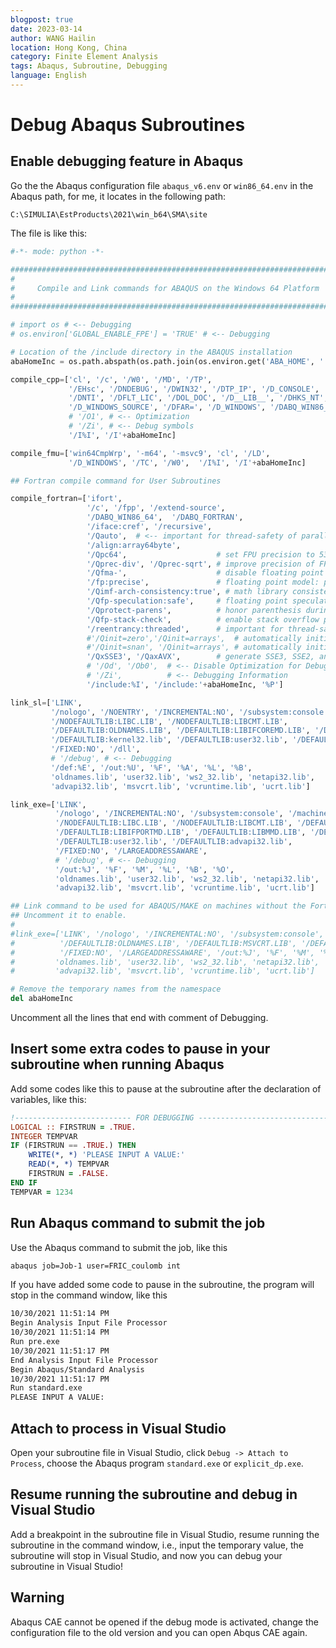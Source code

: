 ```yaml
---
blogpost: true
date: 2023-03-14
author: WANG Hailin
location: Hong Kong, China
category: Finite Element Analysis
tags: Abaqus, Subroutine, Debugging
language: English
---
```


# Debug Abaqus Subroutines

## Enable debugging feature in Abaqus

Go the the Abaqus configuration file `abaqus_v6.env` or `win86_64.env` in the Abaqus path, for me, it locates in the following path:

```
C:\SIMULIA\EstProducts\2021\win_b64\SMA\site
```

 The file is like this:

```python
#-*- mode: python -*-

#############################################################################
#                                                                           #
#     Compile and Link commands for ABAQUS on the Windows 64 Platform       #
#                                                                           #
#############################################################################

# import os # <-- Debugging
# os.environ['GLOBAL_ENABLE_FPE'] = 'TRUE' # <-- Debugging

# Location of the /include directory in the ABAQUS installation
abaHomeInc = os.path.abspath(os.path.join(os.environ.get('ABA_HOME', ''), os.pardir))

compile_cpp=['cl', '/c', '/W0', '/MD', '/TP',
             '/EHsc', '/DNDEBUG', '/DWIN32', '/DTP_IP', '/D_CONSOLE',
             '/DNTI', '/DFLT_LIC', '/DOL_DOC', '/D__LIB__', '/DHKS_NT',
             '/D_WINDOWS_SOURCE', '/DFAR=', '/D_WINDOWS', '/DABQ_WIN86_64', '%P',
             # '/O1', # <-- Optimization
             # '/Zi', # <-- Debug symbols
             '/I%I', '/I'+abaHomeInc]

compile_fmu=['win64CmpWrp', '-m64', '-msvc9', 'cl', '/LD',
             '/D_WINDOWS', '/TC', '/W0',  '/I%I', '/I'+abaHomeInc]

## Fortran compile command for User Subroutines

compile_fortran=['ifort',
                 '/c', '/fpp', '/extend-source',
                 '/DABQ_WIN86_64',  '/DABQ_FORTRAN',
                 '/iface:cref', '/recursive',
                 '/Qauto',  # <-- important for thread-safety of parallel user subroutines
                 '/align:array64byte',
                 '/Qpc64',                    # set FPU precision to 53 bit significand
                 '/Qprec-div', '/Qprec-sqrt', # improve precision of FP divides and sqrt
                 '/Qfma-',                    # disable floating point fused multiply-add
                 '/fp:precise',               # floating point model: precise
                 '/Qimf-arch-consistency:true', # math library consistent results
                 '/Qfp-speculation:safe',     # floating point speculations only when safe
                 '/Qprotect-parens',          # honor parenthesis during expression evaluation
                 '/Qfp-stack-check',          # enable stack overflow protection checks
                 '/reentrancy:threaded',      # important for thread-safety
                 #'/Qinit=zero','/Qinit=arrays',  # automatically initialize all arrays to zero
                 #'/Qinit=snan', '/Qinit=arrays', # automatically initialize all arrays to SNAN
                 '/QxSSE3', '/QaxAVX',        # generate SSE3, SSE2, and SSE instructions
                 # '/Od', '/Ob0',  # <-- Disable Optimization for Debugging
                 # '/Zi',          # <-- Debugging Information
                 '/include:%I', '/include:'+abaHomeInc, '%P']

link_sl=['LINK',
         '/nologo', '/NOENTRY', '/INCREMENTAL:NO', '/subsystem:console', '/machine:AMD64',
         '/NODEFAULTLIB:LIBC.LIB', '/NODEFAULTLIB:LIBCMT.LIB',
         '/DEFAULTLIB:OLDNAMES.LIB', '/DEFAULTLIB:LIBIFCOREMD.LIB', '/DEFAULTLIB:LIBIFPORTMD.LIB', '/DEFAULTLIB:LIBMMD.LIB',
         '/DEFAULTLIB:kernel32.lib', '/DEFAULTLIB:user32.lib', '/DEFAULTLIB:advapi32.lib',
         '/FIXED:NO', '/dll',
         # '/debug', # <-- Debugging
         '/def:%E', '/out:%U', '%F', '%A', '%L', '%B',
         'oldnames.lib', 'user32.lib', 'ws2_32.lib', 'netapi32.lib',
         'advapi32.lib', 'msvcrt.lib', 'vcruntime.lib', 'ucrt.lib']

link_exe=['LINK',
          '/nologo', '/INCREMENTAL:NO', '/subsystem:console', '/machine:AMD64', '/STACK:20000000',
          '/NODEFAULTLIB:LIBC.LIB', '/NODEFAULTLIB:LIBCMT.LIB', '/DEFAULTLIB:OLDNAMES.LIB', '/DEFAULTLIB:LIBIFCOREMD.LIB',
          '/DEFAULTLIB:LIBIFPORTMD.LIB', '/DEFAULTLIB:LIBMMD.LIB', '/DEFAULTLIB:kernel32.lib',
          '/DEFAULTLIB:user32.lib', '/DEFAULTLIB:advapi32.lib',
          '/FIXED:NO', '/LARGEADDRESSAWARE',
          # '/debug', # <-- Debugging
          '/out:%J', '%F', '%M', '%L', '%B', '%O',
          'oldnames.lib', 'user32.lib', 'ws2_32.lib', 'netapi32.lib',
          'advapi32.lib', 'msvcrt.lib', 'vcruntime.lib', 'ucrt.lib']

## Link command to be used for ABAQUS/MAKE on machines without the Fortran compiler.
## Uncomment it to enable.
#
#link_exe=['LINK', '/nologo', '/INCREMENTAL:NO', '/subsystem:console', '/machine:AMD64', '/NODEFAULTLIB:LIBC.LIB', '/NODEFAULTLIB:LIBCMT.LIB',
#          '/DEFAULTLIB:OLDNAMES.LIB', '/DEFAULTLIB:MSVCRT.LIB', '/DEFAULTLIB:kernel32.lib', '/DEFAULTLIB:user32.lib', '/DEFAULTLIB:advapi32.lib',
#          '/FIXED:NO', '/LARGEADDRESSAWARE', '/out:%J', '%F', '%M', '%L', '%B', '%O',
#         'oldnames.lib', 'user32.lib', 'ws2_32.lib', 'netapi32.lib',
#         'advapi32.lib', 'msvcrt.lib', 'vcruntime.lib', 'ucrt.lib']

# Remove the temporary names from the namespace
del abaHomeInc
```

Uncomment all the lines that end with comment of Debugging.

## Insert some extra codes to pause in your subroutine when running Abaqus

Add some codes like this to pause at the subroutine after the declaration of variables, like this:

```fortran
!-------------------------- FOR DEBUGGING ------------------------------------
LOGICAL :: FIRSTRUN = .TRUE.
INTEGER TEMPVAR
IF (FIRSTRUN == .TRUE.) THEN
    WRITE(*, *) 'PLEASE INPUT A VALUE:'
    READ(*, *) TEMPVAR
    FIRSTRUN = .FALSE.
END IF
TEMPVAR = 1234
```

## Run Abaqus command to submit the job

Use the Abaqus command to submit the job, like this

```bash
abaqus job=Job-1 user=FRIC_coulomb int
```

If you have added some code to pause in the subroutine, the program will stop in the command window, like this

```bash
10/30/2021 11:51:14 PM
Begin Analysis Input File Processor
10/30/2021 11:51:14 PM
Run pre.exe
10/30/2021 11:51:17 PM
End Analysis Input File Processor
Begin Abaqus/Standard Analysis
10/30/2021 11:51:17 PM
Run standard.exe
PLEASE INPUT A VALUE:
```

## Attach to process in Visual Studio

Open your subroutine file in Visual Studio, click `Debug -> Attach to Process`, choose the Abaqus program `standard.exe` or `explicit_dp.exe`.

## Resume running the subroutine and debug in Visual Studio

Add a breakpoint in the subroutine file in Visual Studio, resume running the subroutine in the command window, i.e., input the temporary value, the subroutine will stop in Visual Studio, and now you can debug your subroutine in Visual Studio!

## Warning

Abaqus CAE cannot be opened if the debug mode is activated, change the configuration file to the old version and you can open Abqus CAE again.
